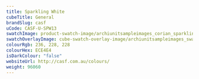 ```yaml
---
title: Sparkling White
cubeTitle: General
brandSlug: casf
uCode: CASF-U-SPW13
swatchImage: product-swatch-image/archiunitsampleimages_corian_sparkling-white.jpg
swatchOverlayImage: cube-swatch-overlay-image/archiunitsampleimages_swatch-overlay_corian.png
colourRgb: 236, 228, 228
colourHex: ECE4E4
isDarkColour: "false"
websiteUrl: http://casf.com.au/colours/
weight: 96060
---
```

